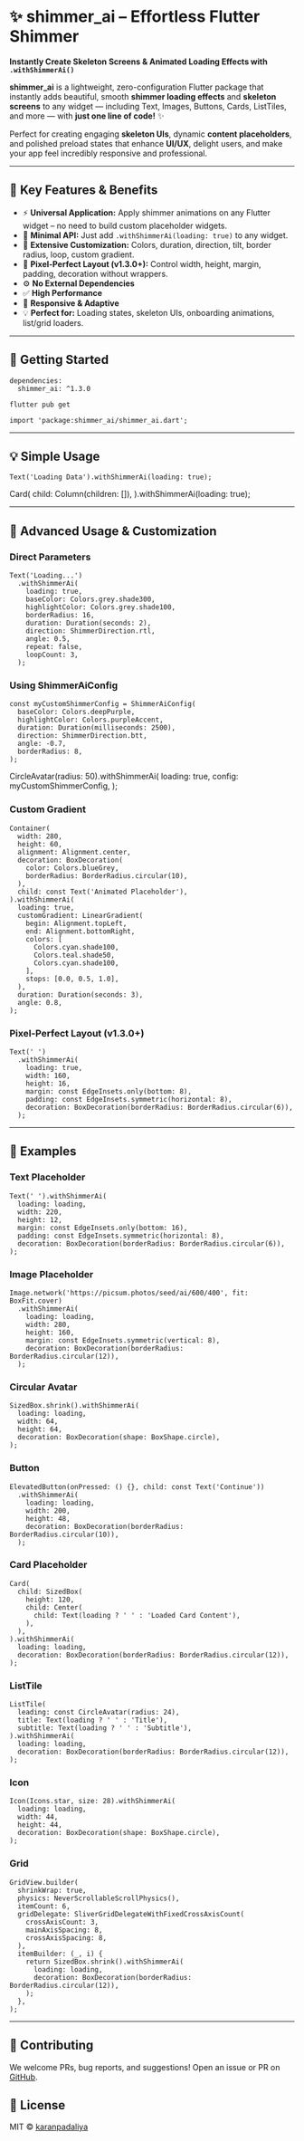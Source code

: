 <!DOCTYPE html>
<html lang="en">
<body>

<h1>✨ shimmer_ai – Effortless Flutter Shimmer</h1>

<p><strong>Instantly Create Skeleton Screens & Animated Loading Effects with <code>.withShimmerAi()</code></strong></p>

<p><strong>shimmer_ai</strong> is a lightweight, zero-configuration Flutter package that instantly adds beautiful, smooth <strong>shimmer loading effects</strong> and <strong>skeleton screens</strong> to any widget — including Text, Images, Buttons, Cards, ListTiles, and more — with <strong>just one line of code!</strong> ✨</p>

<p>Perfect for creating engaging <strong>skeleton UIs</strong>, dynamic <strong>content placeholders</strong>, and polished preload states that enhance <strong>UI/UX</strong>, delight users, and make your app feel incredibly responsive and professional.</p>

<hr>

<h2>🚀 Key Features & Benefits</h2>
<ul>
<li>⚡️ <strong>Universal Application:</strong> Apply shimmer animations on any Flutter widget – no need to build custom placeholder widgets.</li>
<li>🧠 <strong>Minimal API:</strong> Just add <code>.withShimmerAi(loading: true)</code> to any widget.</li>
<li>🎨 <strong>Extensive Customization:</strong> Colors, duration, direction, tilt, border radius, loop, custom gradient.</li>
<li>🎯 <strong>Pixel‑Perfect Layout (v1.3.0+):</strong> Control width, height, margin, padding, decoration without wrappers.</li>
<li>⚙️ <strong>No External Dependencies</strong></li>
<li>✅ <strong>High Performance</strong></li>
<li>📱 <strong>Responsive & Adaptive</strong></li>
<li>💡 <strong>Perfect for:</strong> Loading states, skeleton UIs, onboarding animations, list/grid loaders.</li>
</ul>

<hr>

<h2>🎉 Getting Started</h2>
<pre><code>dependencies:
  shimmer_ai: ^1.3.0
</code></pre>
<pre><code>flutter pub get
</code></pre>
<pre><code>import 'package:shimmer_ai/shimmer_ai.dart';
</code></pre>

<hr>

<h2>💡 Simple Usage</h2>
<pre><code>Text('Loading Data').withShimmerAi(loading: true);
</code></pre>

Card(
child: Column(children: []),
).withShimmerAi(loading: true);
</code></pre>

<hr>

<h2>🔧 Advanced Usage & Customization</h2>

<h3>Direct Parameters</h3>
<pre><code>Text('Loading...')
  .withShimmerAi(
    loading: true,
    baseColor: Colors.grey.shade300,
    highlightColor: Colors.grey.shade100,
    borderRadius: 16,
    duration: Duration(seconds: 2),
    direction: ShimmerDirection.rtl,
    angle: 0.5,
    repeat: false,
    loopCount: 3,
  );
</code></pre>

<h3>Using ShimmerAiConfig</h3>
<pre><code>const myCustomShimmerConfig = ShimmerAiConfig(
  baseColor: Colors.deepPurple,
  highlightColor: Colors.purpleAccent,
  duration: Duration(milliseconds: 2500),
  direction: ShimmerDirection.btt,
  angle: -0.7,
  borderRadius: 8,
);
</code></pre>

CircleAvatar(radius: 50).withShimmerAi(
loading: true,
config: myCustomShimmerConfig,
);
</code></pre>

<h3>Custom Gradient</h3>
<pre><code>Container(
  width: 280,
  height: 60,
  alignment: Alignment.center,
  decoration: BoxDecoration(
    color: Colors.blueGrey,
    borderRadius: BorderRadius.circular(10),
  ),
  child: const Text('Animated Placeholder'),
).withShimmerAi(
  loading: true,
  customGradient: LinearGradient(
    begin: Alignment.topLeft,
    end: Alignment.bottomRight,
    colors: [
      Colors.cyan.shade100,
      Colors.teal.shade50,
      Colors.cyan.shade100,
    ],
    stops: [0.0, 0.5, 1.0],
  ),
  duration: Duration(seconds: 3),
  angle: 0.8,
);
</code></pre>

<h3>Pixel‑Perfect Layout (v1.3.0+)</h3>
<pre><code>Text(' ')
  .withShimmerAi(
    loading: true,
    width: 160,
    height: 16,
    margin: const EdgeInsets.only(bottom: 8),
    padding: const EdgeInsets.symmetric(horizontal: 8),
    decoration: BoxDecoration(borderRadius: BorderRadius.circular(6)),
  );
</code></pre>

<hr>

<h2>📸 Examples</h2>

<h3>Text Placeholder</h3>
<pre><code>Text(' ').withShimmerAi(
  loading: loading,
  width: 220,
  height: 12,
  margin: const EdgeInsets.only(bottom: 16),
  padding: const EdgeInsets.symmetric(horizontal: 8),
  decoration: BoxDecoration(borderRadius: BorderRadius.circular(6)),
);
</code></pre>

<h3>Image Placeholder</h3>
<pre><code>Image.network('https://picsum.photos/seed/ai/600/400', fit: BoxFit.cover)
  .withShimmerAi(
    loading: loading,
    width: 280,
    height: 160,
    margin: const EdgeInsets.symmetric(vertical: 8),
    decoration: BoxDecoration(borderRadius: BorderRadius.circular(12)),
  );
</code></pre>

<h3>Circular Avatar</h3>
<pre><code>SizedBox.shrink().withShimmerAi(
  loading: loading,
  width: 64,
  height: 64,
  decoration: BoxDecoration(shape: BoxShape.circle),
);
</code></pre>

<h3>Button</h3>
<pre><code>ElevatedButton(onPressed: () {}, child: const Text('Continue'))
  .withShimmerAi(
    loading: loading,
    width: 200,
    height: 48,
    decoration: BoxDecoration(borderRadius: BorderRadius.circular(10)),
  );
</code></pre>

<h3>Card Placeholder</h3>
<pre><code>Card(
  child: SizedBox(
    height: 120,
    child: Center(
      child: Text(loading ? ' ' : 'Loaded Card Content'),
    ),
  ),
).withShimmerAi(
  loading: loading,
  decoration: BoxDecoration(borderRadius: BorderRadius.circular(12)),
);
</code></pre>

<h3>ListTile</h3>
<pre><code>ListTile(
  leading: const CircleAvatar(radius: 24),
  title: Text(loading ? ' ' : 'Title'),
  subtitle: Text(loading ? ' ' : 'Subtitle'),
).withShimmerAi(
  loading: loading,
  decoration: BoxDecoration(borderRadius: BorderRadius.circular(12)),
);
</code></pre>

<h3>Icon</h3>
<pre><code>Icon(Icons.star, size: 28).withShimmerAi(
  loading: loading,
  width: 44,
  height: 44,
  decoration: BoxDecoration(shape: BoxShape.circle),
);
</code></pre>

<h3>Grid</h3>
<pre><code>GridView.builder(
  shrinkWrap: true,
  physics: NeverScrollableScrollPhysics(),
  itemCount: 6,
  gridDelegate: SliverGridDelegateWithFixedCrossAxisCount(
    crossAxisCount: 3,
    mainAxisSpacing: 8,
    crossAxisSpacing: 8,
  ),
  itemBuilder: (_, i) {
    return SizedBox.shrink().withShimmerAi(
      loading: loading,
      decoration: BoxDecoration(borderRadius: BorderRadius.circular(12)),
    );
  },
);
</code></pre>

<hr>

<h2>🤝 Contributing</h2>
<p>We welcome PRs, bug reports, and suggestions! Open an issue or PR on <a href="https://github.com/karanpadaliya/shimmer_ai">GitHub</a>.</p>

<h2>📄 License</h2>
<p>MIT © <a href="https://github.com/karanpadaliya">karanpadaliya</a></p>

</body>
</html>
